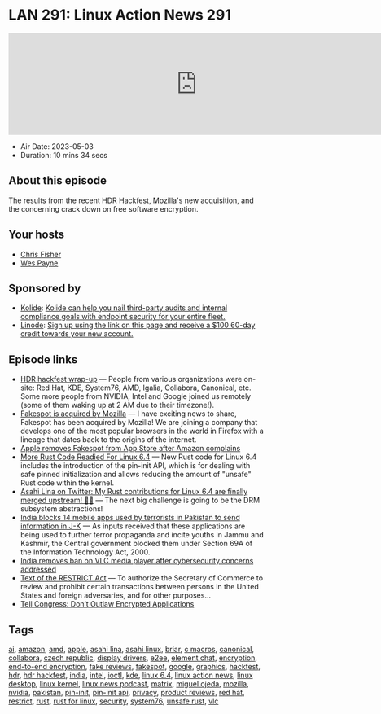 # LAN 291: Linux Action News 291

<iframe src="https://player.fireside.fm/v2/DAcK9LdX+gZygL196?theme=dark" width="740" height="200" frameborder="0" scrolling="no"></iframe>

* Air Date: 2023-05-03
* Duration: 10 mins 34 secs

## About this episode

The results from the recent HDR Hackfest, Mozilla's new acquisition, and the concerning crack down on free software encryption.

## Your hosts
* [Chris Fisher](https://linuxactionnews.com/hosts/chris)
* [Wes Payne](https://linuxactionnews.com/hosts/wes)

## Sponsored by

  * [Kolide](https://l.kolide.co/3klbWzr): [Kolide can help you nail third-party audits and internal compliance goals with endpoint security for your entire fleet. ](https://l.kolide.co/3klbWzr)
  * [Linode](http://linode.com/lan): [Sign up using the link on this page and receive a $100 60-day credit towards your new account. ](http://linode.com/lan)



## Episode links

  * [HDR hackfest wrap-up](https://emersion.fr/blog/2023/hdr-hackfest-wrap-up/ "HDR hackfest wrap-up") — People from various organizations were on-site: Red Hat, KDE, System76, AMD, Igalia, Collabora, Canonical, etc. Some more people from NVIDIA, Intel and Google joined us remotely (some of them waking up at 2 AM due to their timezone!).
  * [Fakespot is acquired by Mozilla](https://www.fakespot.com/post/fakespot-acquired-by-mozilla "Fakespot is acquired by Mozilla") — I have exciting news to share, Fakespot has been acquired by Mozilla! We are joining a company that develops one of the most popular browsers in the world in Firefox with a lineage that dates back to the origins of the internet.
  * [Apple removes Fakespot from App Store after Amazon complains](https://www.cnbc.com/2021/07/16/apple-removes-fakespot-from-app-store-after-amazon-complains.html "Apple removes Fakespot from App Store after Amazon complains")
  * [More Rust Code Readied For Linux 6.4](https://www.phoronix.com/news/Linux-6.4-More-Rust "More Rust Code Readied For Linux 6.4") — New Rust code for Linux 6.4 includes the introduction of the pin-init API, which is for dealing with safe pinned initialization and allows reducing the amount of "unsafe" Rust code within the kernel.
  * [Asahi Lina on Twitter: My Rust contributions for Linux 6.4 are finally merged upstream! 🦀🐧](https://twitter.com/LinaAsahi/status/1652957123779919872?cxt=HHwWgIDU_eHvvfAtAAAA "Asahi Lina on Twitter: My Rust contributions for Linux 6.4 are finally merged upstream! 🦀🐧") — The next big challenge is going to be the DRM subsystem abstractions!
  * [India blocks 14 mobile apps used by terrorists in Pakistan to send information in J-K](https://www.hindustantimes.com/india-news/centre-blocks-14-mobile-apps-used-by-terrorists-in-pakistan-to-send-info-in-jammu-and-kashmir-101682913776616.html "India blocks 14 mobile apps used by terrorists in Pakistan to send information in J-K") — As inputs received that these applications are being used to further terror propaganda and incite youths in Jammu and Kashmir, the Central government blocked them under Section 69A of the Information Technology Act, 2000.
  * [India removes ban on VLC media player after cybersecurity concerns addressed](https://therecord.media/india-removes-ban-on-vlc-media-player-after-cybersecurity-concerns-addressed "India removes ban on VLC media player after cybersecurity concerns addressed")
  * [Text of the RESTRICT Act](https://www.congress.gov/bill/118th-congress/senate-bill/686/text "Text of the RESTRICT Act") — To authorize the Secretary of Commerce to review and prohibit certain transactions between persons in the United States and foreign adversaries, and for other purposes...
  * [Tell Congress: Don’t Outlaw Encrypted Applications](https://act.eff.org/action/tell-congress-don-t-outlaw-encrypted-applications "Tell Congress: Don’t Outlaw Encrypted Applications")



## Tags

[ai](https://linuxactionnews.com/tags/ai), [amazon](https://linuxactionnews.com/tags/amazon), [amd](https://linuxactionnews.com/tags/amd), [apple](https://linuxactionnews.com/tags/apple), [asahi lina](https://linuxactionnews.com/tags/asahi%20lina), [asahi linux](https://linuxactionnews.com/tags/asahi%20linux), [briar](https://linuxactionnews.com/tags/briar), [c macros](https://linuxactionnews.com/tags/c%20macros), [canonical](https://linuxactionnews.com/tags/canonical), [collabora](https://linuxactionnews.com/tags/collabora), [czech republic](https://linuxactionnews.com/tags/czech%20republic), [display drivers](https://linuxactionnews.com/tags/display%20drivers), [e2ee](https://linuxactionnews.com/tags/e2ee), [element chat](https://linuxactionnews.com/tags/element%20chat), [encryption](https://linuxactionnews.com/tags/encryption), [end-to-end encryption](https://linuxactionnews.com/tags/end-to-end%20encryption), [fake reviews](https://linuxactionnews.com/tags/fake%20reviews), [fakespot](https://linuxactionnews.com/tags/fakespot), [google](https://linuxactionnews.com/tags/google), [graphics](https://linuxactionnews.com/tags/graphics), [hackfest](https://linuxactionnews.com/tags/hackfest), [hdr](https://linuxactionnews.com/tags/hdr), [hdr hackfest](https://linuxactionnews.com/tags/hdr%20hackfest), [india](https://linuxactionnews.com/tags/india), [intel](https://linuxactionnews.com/tags/intel), [ioctl](https://linuxactionnews.com/tags/ioctl), [kde](https://linuxactionnews.com/tags/kde), [linux 6.4](https://linuxactionnews.com/tags/linux%206.4), [linux action news](https://linuxactionnews.com/tags/linux%20action%20news), [linux desktop](https://linuxactionnews.com/tags/linux%20desktop), [linux kernel](https://linuxactionnews.com/tags/linux%20kernel), [linux news podcast](https://linuxactionnews.com/tags/linux%20news%20podcast), [matrix](https://linuxactionnews.com/tags/matrix), [miguel ojeda](https://linuxactionnews.com/tags/miguel%20ojeda), [mozilla](https://linuxactionnews.com/tags/mozilla), [nvidia](https://linuxactionnews.com/tags/nvidia), [pakistan](https://linuxactionnews.com/tags/pakistan), [pin-init](https://linuxactionnews.com/tags/pin-init), [pin-init api](https://linuxactionnews.com/tags/pin-init%20api), [privacy](https://linuxactionnews.com/tags/privacy), [product reviews](https://linuxactionnews.com/tags/product%20reviews), [red hat](https://linuxactionnews.com/tags/red%20hat), [restrict](https://linuxactionnews.com/tags/restrict), [rust](https://linuxactionnews.com/tags/rust), [rust for linux](https://linuxactionnews.com/tags/rust%20for%20linux), [security](https://linuxactionnews.com/tags/security), [system76](https://linuxactionnews.com/tags/system76), [unsafe rust](https://linuxactionnews.com/tags/unsafe%20rust), [vlc](https://linuxactionnews.com/tags/vlc)